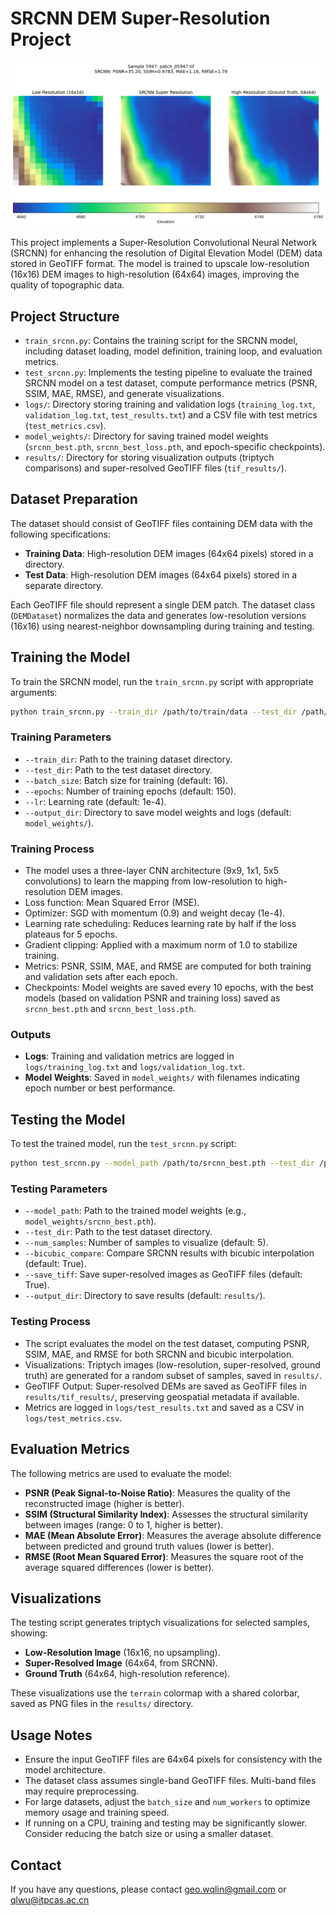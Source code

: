 # SRCNN DEM Super-Resolution Project
![images](images/sample_5947_patch_05947_compare.png)

This project implements a Super-Resolution Convolutional Neural Network (SRCNN) for enhancing the resolution of Digital Elevation Model (DEM) data stored in GeoTIFF format. The model is trained to upscale low-resolution (16x16) DEM images to high-resolution (64x64) images, improving the quality of topographic data.

## Project Structure

- `train_srcnn.py`: Contains the training script for the SRCNN model, including dataset loading, model definition, training loop, and evaluation metrics.
- `test_srcnn.py`: Implements the testing pipeline to evaluate the trained SRCNN model on a test dataset, compute performance metrics (PSNR, SSIM, MAE, RMSE), and generate visualizations.
- `logs/`: Directory storing training and validation logs (`training_log.txt`, `validation_log.txt`, `test_results.txt`) and a CSV file with test metrics (`test_metrics.csv`).
- `model_weights/`: Directory for saving trained model weights (`srcnn_best.pth`, `srcnn_best_loss.pth`, and epoch-specific checkpoints).
- `results/`: Directory for storing visualization outputs (triptych comparisons) and super-resolved GeoTIFF files (`tif_results/`).

## Dataset Preparation

The dataset should consist of GeoTIFF files containing DEM data with the following specifications:

- **Training Data**: High-resolution DEM images (64x64 pixels) stored in a directory.
- **Test Data**: High-resolution DEM images (64x64 pixels) stored in a separate directory.

Each GeoTIFF file should represent a single DEM patch. The dataset class (`DEMDataset`) normalizes the data and generates low-resolution versions (16x16) using nearest-neighbor downsampling during training and testing.

## Training the Model

To train the SRCNN model, run the `train_srcnn.py` script with appropriate arguments:

```bash
python train_srcnn.py --train_dir /path/to/train/data --test_dir /path/to/test/data
```

### Training Parameters

- `--train_dir`: Path to the training dataset directory.
- `--test_dir`: Path to the test dataset directory.
- `--batch_size`: Batch size for training (default: 16).
- `--epochs`: Number of training epochs (default: 150).
- `--lr`: Learning rate (default: 1e-4).
- `--output_dir`: Directory to save model weights and logs (default: `model_weights/`).

### Training Process

- The model uses a three-layer CNN architecture (9x9, 1x1, 5x5 convolutions) to learn the mapping from low-resolution to high-resolution DEM images.
- Loss function: Mean Squared Error (MSE).
- Optimizer: SGD with momentum (0.9) and weight decay (1e-4).
- Learning rate scheduling: Reduces learning rate by half if the loss plateaus for 5 epochs.
- Gradient clipping: Applied with a maximum norm of 1.0 to stabilize training.
- Metrics: PSNR, SSIM, MAE, and RMSE are computed for both training and validation sets after each epoch.
- Checkpoints: Model weights are saved every 10 epochs, with the best models (based on validation PSNR and training loss) saved as `srcnn_best.pth` and `srcnn_best_loss.pth`.

### Outputs

- **Logs**: Training and validation metrics are logged in `logs/training_log.txt` and `logs/validation_log.txt`.
- **Model Weights**: Saved in `model_weights/` with filenames indicating epoch number or best performance.

## Testing the Model

To test the trained model, run the `test_srcnn.py` script:

```bash
python test_srcnn.py --model_path /path/to/srcnn_best.pth --test_dir /path/to/test/data
```

### Testing Parameters

- `--model_path`: Path to the trained model weights (e.g., `model_weights/srcnn_best.pth`).
- `--test_dir`: Path to the test dataset directory.
- `--num_samples`: Number of samples to visualize (default: 5).
- `--bicubic_compare`: Compare SRCNN results with bicubic interpolation (default: True).
- `--save_tiff`: Save super-resolved images as GeoTIFF files (default: True).
- `--output_dir`: Directory to save results (default: `results/`).

### Testing Process

- The script evaluates the model on the test dataset, computing PSNR, SSIM, MAE, and RMSE for both SRCNN and bicubic interpolation.
- Visualizations: Triptych images (low-resolution, super-resolved, ground truth) are generated for a random subset of samples, saved in `results/`.
- GeoTIFF Output: Super-resolved DEMs are saved as GeoTIFF files in `results/tif_results/`, preserving geospatial metadata if available.
- Metrics are logged in `logs/test_results.txt` and saved as a CSV in `logs/test_metrics.csv`.

## Evaluation Metrics

The following metrics are used to evaluate the model:

- **PSNR (Peak Signal-to-Noise Ratio)**: Measures the quality of the reconstructed image (higher is better).
- **SSIM (Structural Similarity Index)**: Assesses the structural similarity between images (range: 0 to 1, higher is better).
- **MAE (Mean Absolute Error)**: Measures the average absolute difference between predicted and ground truth values (lower is better).
- **RMSE (Root Mean Squared Error)**: Measures the square root of the average squared differences (lower is better).

## Visualizations

The testing script generates triptych visualizations for selected samples, showing:

- **Low-Resolution Image** (16x16, no upsampling).
- **Super-Resolved Image** (64x64, from SRCNN).
- **Ground Truth** (64x64, high-resolution reference).

These visualizations use the `terrain` colormap with a shared colorbar, saved as PNG files in the `results/` directory.

## Usage Notes

- Ensure the input GeoTIFF files are 64x64 pixels for consistency with the model architecture.
- The dataset class assumes single-band GeoTIFF files. Multi-band files may require preprocessing.
- For large datasets, adjust the `batch_size` and `num_workers` to optimize memory usage and training speed.
- If running on a CPU, training and testing may be significantly slower. Consider reducing the batch size or using a smaller dataset.

## Contact

If you have any questions, please contact geo.wqlin@gmail.com or qlwu@itpcas.ac.cn
